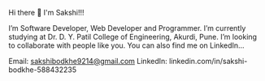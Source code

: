  Hi there 👋
 I'm Sakshi!!!
 
 I’m Software Developer, Web Developer and Programmer.
 I’m currently studying at Dr. D. Y. Patil College of Engineering, Akurdi, Pune.
 I’m looking to collaborate with people like you.
 You can also find me on LinkedIn...

Email: sakshibodkhe9214@gmail.com
LinkedIn: linkedin.com/in/sakshi-bodkhe-588432235
